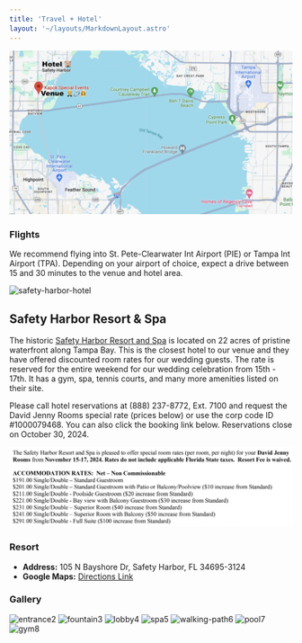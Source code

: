 ```yaml
---
title: 'Travel + Hotel'
layout: '~/layouts/MarkdownLayout.astro'
---
```


![house](src/assets/images/kapok-map.png)

### Flights

We recommend flying into St. Pete-Clearwater Int Airport (PIE) or Tampa Int Airport (TPA). Depending on your airport of choice, expect a drive between 15 and 30 minutes to the venue and hotel area.

![safety-harbor-hotel](/assets/safety-harbor1.jpg)

## Safety Harbor Resort & Spa

The historic [Safety Harbor Resort and Spa](https://www.safetyharborspa.com/) is located on 22 acres of pristine waterfront along Tampa Bay. This is the closest hotel to our venue and they have offered discounted room rates for our wedding guests. The rate is reserved for the entire weekend for our wedding celebration from 15th - 17th. It has a gym, spa, tennis courts, and many more amenities listed on their site.

Please call hotel reservations at (888) 237-8772, Ext. 7100 and request the David Jenny Rooms special rate (prices below) or use the corp code ID #1000079468. You can also click the booking link below. Reservations close on October 30, 2024.

![resort-rates](src/assets/images/resort-rates.png)

### Resort

- **Address:** 105 N Bayshore Dr, Safety Harbor, FL 34695-3124
- **Google Maps:** [Directions Link](https://maps.app.goo.gl/SfBoGPmmbZpUpHJR9)

### Gallery

![entrance2](/assets/safety-harbor2.jpg)
![fountain3](/assets/harbor3.jpg)
![lobby4](/assets/harbor4.jpg)
![spa5](/assets/harbor5.jpg)
![walking-path6](/assets/harbor6.jpg)
![pool7](/assets/harbor7.jpg)
![gym8](/assets/harbor8.jpg)
